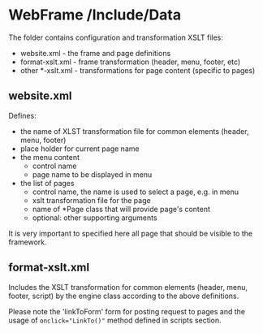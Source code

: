 # WebFrame /Include/Data

The folder contains configuration and transformation XSLT files:

- website.xml - the frame and page definitions
- format-xslt.xml - frame transformation (header, menu, footer, etc)
- other *-xslt.xml - transformations for page content (specific to pages)

## website.xml

Defines:

- the name of XLST transformation file for common elements (header, menu, footer)
- place holder for current page name
- the menu content
    - control name
    - page name to be displayed in menu
- the list of pages
    - control name, the name is used to select a page, e.g. in menu
    - xslt transformation file for the page
    - name of *Page class that will provide page's content
    - optional: other supporting arguments

It is very important to specified here all page that should be visible to the framework.

## format-xslt.xml

Includes the XSLT transformation for common elements (header, menu, footer, script) by the engine class according to the above definitions.

Please note the 'linkToForm' form for posting request to pages and the usage of `onclick="LinkTo()"` method defined in scripts section.

